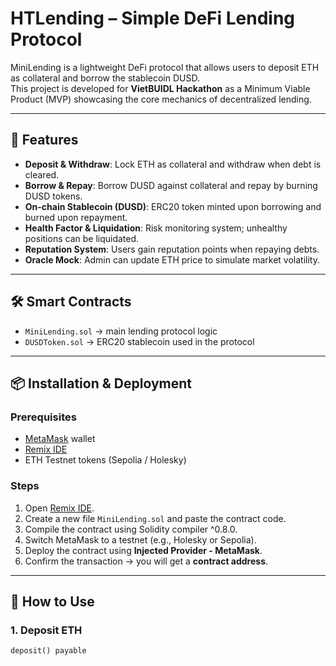 # HTLending – Simple DeFi Lending Protocol

MiniLending is a lightweight DeFi protocol that allows users to deposit ETH as collateral and borrow the stablecoin DUSD.  
This project is developed for **VietBUIDL Hackathon** as a Minimum Viable Product (MVP) showcasing the core mechanics of decentralized lending.

---

## 🚀 Features
- **Deposit & Withdraw**: Lock ETH as collateral and withdraw when debt is cleared.  
- **Borrow & Repay**: Borrow DUSD against collateral and repay by burning DUSD tokens.  
- **On-chain Stablecoin (DUSD)**: ERC20 token minted upon borrowing and burned upon repayment.  
- **Health Factor & Liquidation**: Risk monitoring system; unhealthy positions can be liquidated.  
- **Reputation System**: Users gain reputation points when repaying debts.  
- **Oracle Mock**: Admin can update ETH price to simulate market volatility.  

---

## 🛠️ Smart Contracts
- `MiniLending.sol` → main lending protocol logic  
- `DUSDToken.sol` → ERC20 stablecoin used in the protocol  

---

## 📦 Installation & Deployment

### Prerequisites
- [MetaMask](https://metamask.io/) wallet  
- [Remix IDE](https://remix.ethereum.org/)  
- ETH Testnet tokens (Sepolia / Holesky)  

### Steps
1. Open [Remix IDE](https://remix.ethereum.org/).  
2. Create a new file `MiniLending.sol` and paste the contract code.  
3. Compile the contract using Solidity compiler ^0.8.0.  
4. Switch MetaMask to a testnet (e.g., Holesky or Sepolia).  
5. Deploy the contract using **Injected Provider - MetaMask**.  
6. Confirm the transaction → you will get a **contract address**.  

---

## 📖 How to Use

### 1. Deposit ETH
```solidity
deposit() payable
